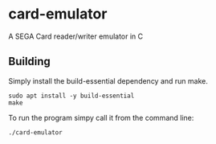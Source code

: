 # card-emulator

A SEGA Card reader/writer emulator in C

## Building

Simply install the build-essential dependency and run make.

```
sudo apt install -y build-essential
make
```

To run the program simpy call it from the command line:

```
./card-emulator
```
